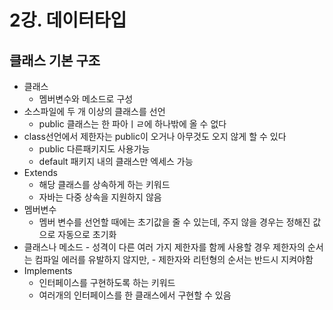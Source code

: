 # 2강. 데이터타입

## 클래스 기본 구조
  - 클래스
    - 멤버변수와 메소드로 구성
  - 소스파일에 두 개 이상의 클래스를 선언
    - public 클래스는 한 파아ㅣㄹ에 하나밖에 올 수 없다
  - class선언에서 제한자는 public이 오거나 아무것도 오지 않게 할 수 있다
    - public 다른패키지도 사용가능
    - default 패키지 내의 클래스만 엑세스 가능
  - Extends
    - 해당 클래스를 상속하게 하는 키워드
    - 자바는 다중 상속을 지원하지 않음 
  - 멤버변수
    - 멤버 변수를 선언할 때에는 초기값을 줄 수 있는데, 주지 않을 경우는 정해진 값으로 자동으로 초기화
   - 클래스나 메소드
    - 성격이 다른 여러 가지 제한자를 함께 사용할 경우 제한자의 순서는 컴파일 에러를 유발하지 않지만,
    - 제한자와 리턴형의 순서는 반드시 지켜야함
  - Implements
    - 인터페이스를 구현하도록 하는 키워드
    - 여러개의 인터페이스를 한 클래스에서 구현할 수 있음
